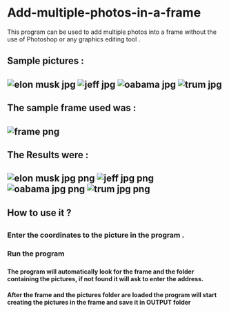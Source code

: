 # Add-multiple-photos-in-a-frame
This program can be used to add multiple photos  into a frame without the use of Photoshop or any graphics editing tool .

<h2>Sample pictures :<h2>
  
![elon musk jpg](https://user-images.githubusercontent.com/67222042/122665145-2ab0f480-d1c3-11eb-9199-73040ffc49e5.png)
![jeff jpg](https://user-images.githubusercontent.com/67222042/122665147-2b498b00-d1c3-11eb-8d1e-49747d0c5bab.png)
![oabama jpg](https://user-images.githubusercontent.com/67222042/122665148-2be22180-d1c3-11eb-9c01-e298f1604ef5.png)
![trum jpg](https://user-images.githubusercontent.com/67222042/122665149-2c7ab800-d1c3-11eb-8ab2-458edb05606d.png)

  <h2>The sample frame used was :<h2>
    
![frame png](https://user-images.githubusercontent.com/67222042/122665175-5af89300-d1c3-11eb-8705-feca00e6db77.png)
 
<h2>The Results were :<h2>

![elon musk jpg png](https://user-images.githubusercontent.com/67222042/122665181-677ceb80-d1c3-11eb-9cce-ea73ae2b3be2.png)
![jeff jpg png](https://user-images.githubusercontent.com/67222042/122665182-68ae1880-d1c3-11eb-93af-a9f15b30a259.png)
![oabama jpg png](https://user-images.githubusercontent.com/67222042/122665185-68ae1880-d1c3-11eb-9142-d4728b76d61d.png)
![trum jpg png](https://user-images.githubusercontent.com/67222042/122665186-6946af00-d1c3-11eb-99a3-e93787e95c71.png)

  
<h2>How to use it ?<h2>
<h3>Enter the coordinates to the picture in the program .<h3>
<h3>Run the program<h3>
<h4>The program will automatically look for the frame and the folder containing the pictures, if not found it will ask to enter the address.<h4>
  <h4>After the frame and the pictures folder are loaded the program will start creating the pictures in the frame and save it in OUTPUT folder<h4>

